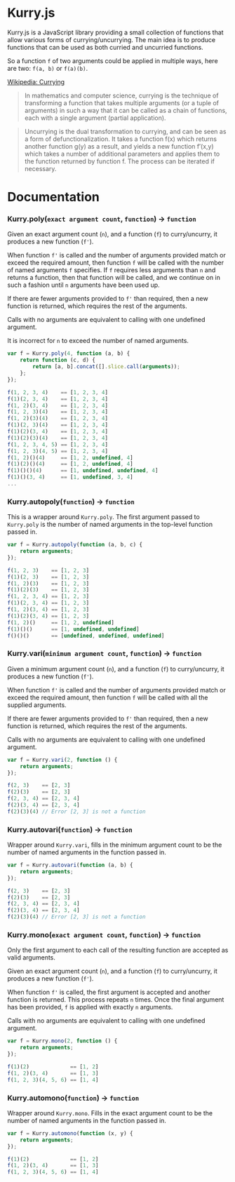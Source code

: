 # Kurry.js

Kurry.js is a JavaScript library providing a small collection of functions that allow various forms of currying/uncurrying.  The main idea is to produce functions that can be used as both curried and uncurried functions.

So a function `f` of two arguments could be applied in multiple ways, here are two: `f(a, b)` or `f(a)(b)`.

[Wikipedia: Currying](http://en.wikipedia.org/wiki/Currying)

> In mathematics and computer science, currying is the technique of transforming a function that takes multiple arguments (or a tuple of arguments) in such a way that it can be called as a chain of functions, each with a single argument (partial application).

> Uncurrying is the dual transformation to currying, and can be seen as a form of defunctionalization. It takes a function f(x) which returns another function g(y) as a result, and yields a new function f′(x,y) which takes a number of additional parameters and applies them to the function returned by function f. The process can be iterated if necessary.


# Documentation

### Kurry.poly(`exact argument count`, `function`) &rarr; `function`

Given an exact argument count (`n`), and a function (`f`) to curry/uncurry, it produces a new function (`f'`).

When function `f'` is called and the number of arguments provided match or exceed the required amount, then function `f` will be called with the number of named arguments `f` specifies.  If `f` requires less arguments than `n` and returns a function, then that function will be called, and we continue on in such a fashion until `n` arguments have been used up.

If there are fewer arguments provided to `f'` than required, then a new function is returned, which requires the rest of the arguments.

Calls with no arguments are equivalent to calling with one undefined argument.

It is incorrect for `n` to exceed the number of named arguments.

```js
var f = Kurry.poly(4, function (a, b) {
    return function (c, d) {
        return [a, b].concat([].slice.call(arguments));
    };
});

f(1, 2, 3, 4)    == [1, 2, 3, 4]
f(1)(2, 3, 4)    == [1, 2, 3, 4]
f(1, 2)(3, 4)    == [1, 2, 3, 4]
f(1, 2, 3)(4)    == [1, 2, 3, 4]
f(1, 2)(3)(4)    == [1, 2, 3, 4]
f(1)(2, 3)(4)    == [1, 2, 3, 4]
f(1)(2)(3, 4)    == [1, 2, 3, 4]
f(1)(2)(3)(4)    == [1, 2, 3, 4]
f(1, 2, 3, 4, 5) == [1, 2, 3, 4]
f(1, 2, 3)(4, 5) == [1, 2, 3, 4]
f(1, 2)()(4)     == [1, 2, undefined, 4]
f(1)(2)()(4)     == [1, 2, undefined, 4]
f(1)()()(4)      == [1, undefined, undefined, 4]
f(1)()(3, 4)     == [1, undefined, 3, 4]
...
```


### Kurry.autopoly(`function`) &rarr; `function`

This is a wrapper around `Kurry.poly`.  The first argument passed to `Kurry.poly` is the number of named arguments in the top-level function passed in.

```js
var f = Kurry.autopoly(function (a, b, c) {
    return arguments;
});

f(1, 2, 3)    == [1, 2, 3]
f(1)(2, 3)    == [1, 2, 3]
f(1, 2)(3)    == [1, 2, 3]
f(1)(2)(3)    == [1, 2, 3]
f(1, 2, 3, 4) == [1, 2, 3]
f(1)(2, 3, 4) == [1, 2, 3]
f(1, 2)(3, 4) == [1, 2, 3]
f(1)(2)(3, 4) == [1, 2, 3]
f(1, 2)()     == [1, 2, undefined]
f(1)()()      == [1, undefined, undefined]
f()()()       == [undefined, undefined, undefined]
```


### Kurry.vari(`minimum argument count`, `function`) &rarr; `function`

Given a minimum argument count (`n`), and a function (`f`) to curry/uncurry, it produces a new function (`f'`).

When function `f'` is called and the number of arguments provided match or exceed the required amount, then function `f` will be called with all the supplied arguments.

If there are fewer arguments provided to `f'` than required, then a new function is returned, which requires the rest of the arguments.

Calls with no arguments are equivalent to calling with one undefined argument.

```js
var f = Kurry.vari(2, function () {
    return arguments;
});

f(2, 3)    == [2, 3]
f(2)(3)    == [2, 3]
f(2, 3, 4) == [2, 3, 4]
f(2)(3, 4) == [2, 3, 4]
f(2)(3)(4) // Error [2, 3] is not a function
```


### Kurry.autovari(`function`) &rarr; `function`

Wrapper around `Kurry.vari`, fills in the minimum argument count to be the number of named arguments in the function passed in.

```js
var f = Kurry.autovari(function (a, b) {
    return arguments;
});

f(2, 3)    == [2, 3]
f(2)(3)    == [2, 3]
f(2, 3, 4) == [2, 3, 4]
f(2)(3, 4) == [2, 3, 4]
f(2)(3)(4) // Error [2, 3] is not a function
```


### Kurry.mono(`exact argument count`, `function`) &rarr; `function`

Only the first argument to each call of the resulting function are accepted as valid arguments.

Given an exact argument count (`n`), and a function (`f`) to curry/uncurry, it produces a new function (`f'`).

When function `f'` is called, the first argument is accepted and another function is returned.  This process repeats `n` times.  Once the final argument has been provided, `f` is applied with exactly `n` arguments.

Calls with no arguments are equivalent to calling with one undefined argument.

```js
var f = Kurry.mono(2, function () {
    return arguments;
});

f(1)(2)             == [1, 2]
f(1, 2)(3, 4)       == [1, 3]
f(1, 2, 3)(4, 5, 6) == [1, 4]
```


### Kurry.automono(`function`) &rarr; `function`

Wrapper around `Kurry.mono`.  Fills in the exact argument count to be the number of named arguments in the function passed in.

```js
var f = Kurry.automono(function (x, y) {
    return arguments;
});

f(1)(2)             == [1, 2]
f(1, 2)(3, 4)       == [1, 3]
f(1, 2, 3)(4, 5, 6) == [1, 4]
```
